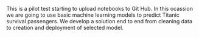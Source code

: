  This is a pilot test starting to upload notebooks to Git Hub.
 In this ocassion we are going to use basic machine learning models to predict Titanic survival passengers. We develop a solution end to end from cleaning data to creation and deployment of selected model. 
  
